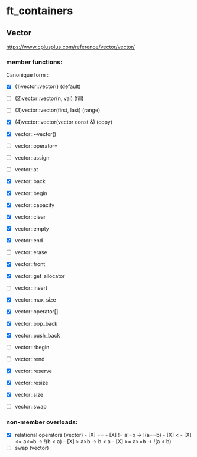 # ft_containers

## Vector

https://www.cplusplus.com/reference/vector/vector/

### member functions:


Canonique form :

- [X] (1)vector::vector() (default)
- [ ] (2)vector::vector(n, val) (fill)
- [ ] (3)vector::vector(first, last) (range)
- [X] (4)vector::vector(vector const &) (copy)
- [X] vector::~vector()
- [ ] vector::operator=

- [ ] vector::assign
- [ ] vector::at
- [X] vector::back
- [X] vector::begin
- [X] vector::capacity
- [X] vector::clear
- [X] vector::empty
- [X] vector::end
- [ ] vector::erase
- [X] vector::front
- [X] vector::get_allocator
- [ ] vector::insert
- [X] vector::max_size
- [X] vector::operator[]
- [X] vector::pop_back
- [X] vector::push_back
- [ ] vector::rbegin
- [ ] vector::rend
- [X] vector::reserve
- [X] vector::resize
- [X] vector::size
- [ ] vector::swap

### non-member overloads:

- [X] relational operators (vector)
		- [X] ==
		- [X] !=	a!=b	-> !(a==b)
		- [X] <
		- [X] <=	a<=b	->	!(b < a)
		- [X] >		a>b		->  b < a
		- [X] >=	a>=b	->	!(a < b)
- [ ] swap (vector)

